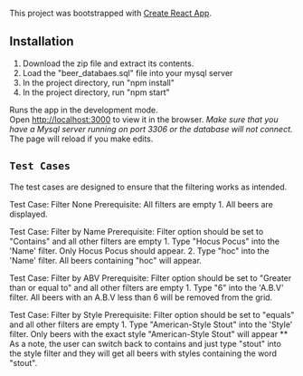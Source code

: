 This project was bootstrapped with [Create React App](https://github.com/facebook/create-react-app).

## Installation
1. Download the zip file and extract its contents.
2. Load the "beer_databaes.sql" file into your mysql server
3. In the project directory, run "npm install"
3. In the project directory, run "npm start"<br>

Runs the app in the development mode.<br>
Open [http://localhost:3000](http://localhost:3000) to view it in the browser.
*Make sure that you have a Mysql server running on port 3306 or the database will not connect.*
The page will reload if you make edits.<br>


## `Test Cases`

The test cases are designed to ensure that the filtering works as intended.

Test Case: Filter None
Prerequisite: All filters are empty
    1. All beers are displayed.

Test Case: Filter by Name
Prerequisite: Filter option should be set to "Contains" and all other filters are empty
    1. Type "Hocus Pocus" into the 'Name' filter. Only Hocus Pocus should appear.
    2. Type "hoc" into the 'Name' filter. All beers containing "hoc" will appear.

Test Case: Filter by ABV
Prerequisite: Filter option should be set to "Greater than or equal to" and all other filters are empty
    1. Type "6" into the 'A.B.V' filter. All beers with an A.B.V less than 6 will be removed from the grid. 

Test Case: Filter by Style
Prerequisite: Filter option should be set to "equals" and all other filters are empty
    1. Type "American-Style Stout" into the 'Style' filter. Only beers with the exact style "American-Style Stout" will appear
    ** As a note, the user can switch back to contains and just type "stout" into the style filter and they will get all beers with styles
    containing the word "stout". 